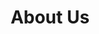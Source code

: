 ---
layout: about
title: About Us
section1:
    title: Welcome to Mighty Kids Preschool
    description: We are a Preschool/Pre-K in Bothell, WA offering traditional Kindergarten readiness academics, play based learning and a leg up in STEM education. STEM stands for Science, Technology, Engineering and Mathematics. STEM learning in children breeds curiousity, prepares kids for today's technology in Elementary school and fosters creativity, but they'll just know they're having fun!
section2:
    title: Kindergarten readiness
    description: Our staff has many years of experience in traditional preschool classrooms as well as formal training in Early Childhood Education. Your child will be beginning to commit letters, numbers, sounds, shapes and colors to memory. Once they are ready, we also look forward to helping your child begin to open up their imagination to the world of reading! Subjects such as art, social studies, history, music and of course play (a child’s first form of education and peer relationship building) will be integrated regularly. Your child will go to Kindergarten already knowing what is expected of them in a classroom setting structurally, educationally and socially. 
section3:
    title: STEM learning
    description: Mighty Kids is fortunate enough to be located inside of the Mighty Coders franchise facility off of Bothell Everett Highway in Bothell, WA. We have full access to an entire library of laptops, tablets, kids’ STEM software and hands-on STEM activities. Our staff also has experience in bringing these fields of study off the screen and into the classroom with science experiments, engineering projects and hands-on mathematic manipulatives and tools. Play time will also include toys and games that can help build pathways needed in a child’s brain to help them learn STEM concepts more easily later in life,but they will just know they’re having fun! 
---